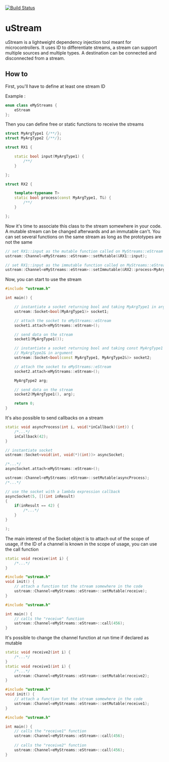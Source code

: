 [![Build Status](https://app.travis-ci.com/ThomasAUB/uStream.svg)](https://travis-ci.com/ThomasAUB/uStream)

# uStream

uStream is a lightweight dependency injection tool meant for microcontrollers.
It uses ID to differentiate streams, a stream can support multiple sources and multiple types.
A destination can be connected and disconnected from a stream.

## How to

First, you'll have to define at least one stream ID

Example :

```cpp
enum class eMyStreams {
    eStream
};
```

Then you can define free or static functions to receive the streams

```cpp
struct MyArgType1 {/**/};
struct MyArgType2 {/**/};

struct RX1 {

    static bool input(MyArgType1) {
        /**/
    }

};

struct RX2 {

    template<typename T>
    static bool process(const MyArgType1, T&) {
        /**/
    }

};
```

Now it's time to associate this class to the stream somewhere in your code. A mutable stream can be changed afterwards and an immutable can't. You can set several functions on the same stream as long as the prototypes are not the same

```cpp
// set RX1::input as the mutable function called on MyStreams::eStream
ustream::Channel<eMyStreams::eStream>::setMutable(&RX1::input);

// set RX1::input as the immutable function called on MyStreams::eStream
ustream::Channel<eMyStreams::eStream>::setImmutable(&RX2::process<MyArgType2>);
```

Now, you can start to use the stream

```cpp
#include "ustream.h"

int main() {

    // instantiate a socket returning bool and taking MyArgType1 in argument
    ustream::Socket<bool(MyArgType1)> socket1;

    // attach the socket to eMyStreams::eStream
    socket1.attach<eMyStreams::eStream>();

    // send data on the stream
    socket1(MyArgType1());

    // instantiate a socket returning bool and taking const MyArgType1 and 
    // MyArgType2& in argument
    ustream::Socket<bool(const MyArgType1, MyArgType2&)> socket2;

    // attach the socket to eMyStreams::eStream
    socket2.attach<eMyStreams::eStream>();

    MyArgType2 arg;

    // send data on the stream
    socket2(MyArgType1(), arg);

    return 0;
}
```

It's also possible to send callbacks on a stream

```cpp
static void asyncProcess(int i, void(*inCallback)(int)) {
    /*...*/
    inCallback(42); 
}
```

```cpp
// instantiate socket
ustream::Socket<void(int, void(*)(int))> asyncSocket;

/*...*/
asyncSocket.attach<eMyStreams::eStream>();

ustream::Channel<eMyStreams::eStream>::setMutable(asyncProcess);
/*...*/

// use the socket with a lambda expression callback
asyncSocket(5, [](int inResult) 
{
    if(inResult == 42) {
        /*...*/
    }
}

);

```

The main interest of the Socket object is to attach out of the scope of usage, if the ID of a channel is known in the scope of usage, you can use the call function
```cpp
static void receive(int i) {
    /*...*/
}

#include "ustream.h"
void init() {
    // attach a function tot the stream somewhere in the code
    ustream::Channel<eMyStreams::eStream>::setMutable(receive);
}
```
```cpp
#include "ustream.h"

int main() {
    // calls the "receive" function
    ustream::Channel<eMyStreams::eStream>::call(456);
}
```
It's possible to change the channel function at run time if declared as mutable
```cpp
static void receive2(int i) {
    /*...*/
}
static void receive1(int i) {
    /*...*/
    ustream::Channel<eMyStreams::eStream>::setMutable(receive2);
}

#include "ustream.h"
void init() {
    // attach a function tot the stream somewhere in the code
    ustream::Channel<eMyStreams::eStream>::setMutable(receive1);
}
```
```cpp
#include "ustream.h"

int main() {
    // calls the "receive1" function
    ustream::Channel<eMyStreams::eStream>::call(456);
    
    // calls the "receive2" function
    ustream::Channel<eMyStreams::eStream>::call(456);
}
```
